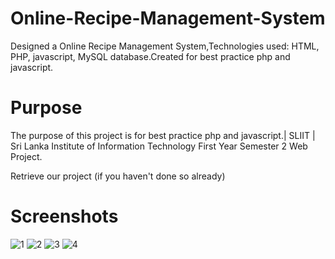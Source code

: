 # Online-Recipe-Management-System
Designed a Online Recipe Management System,Technologies used: HTML, PHP, javascript, MySQL database.Created for best practice php and javascript.

# Purpose
The purpose of this project is for best practice php and javascript.| SLIIT | Sri Lanka Institute of Information Technology First Year Semester 2 Web Project.

Retrieve our project (if you haven't done so already)

# Screenshots
![1](https://user-images.githubusercontent.com/41514689/73064992-4f326100-3e57-11ea-9f29-1723e28fbe7c.png)
![2](https://user-images.githubusercontent.com/41514689/73064994-4fcaf780-3e57-11ea-97fe-f562e0108fbc.png)
![3](https://user-images.githubusercontent.com/41514689/73064995-4fcaf780-3e57-11ea-9243-ca961630e228.png)
![4](https://user-images.githubusercontent.com/41514689/73064996-4fcaf780-3e57-11ea-84d6-2d61a7e2398a.png)
